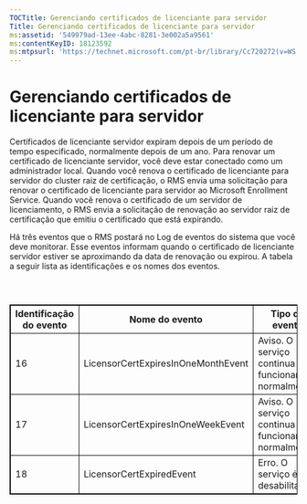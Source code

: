 ```yaml
---
TOCTitle: Gerenciando certificados de licenciante para servidor
Title: Gerenciando certificados de licenciante para servidor
ms:assetid: '549979ad-13ee-4abc-8281-3e002a5a9561'
ms:contentKeyID: 18123592
ms:mtpsurl: 'https://technet.microsoft.com/pt-br/library/Cc720272(v=WS.10)'
---
```


Gerenciando certificados de licenciante para servidor
=====================================================

Certificados de licenciante servidor expiram depois de um período de tempo especificado, normalmente depois de um ano. Para renovar um certificado de licenciante servidor, você deve estar conectado como um administrador local. Quando você renova o certificado de licenciante para servidor do cluster raiz de certificação, o RMS envia uma solicitação para renovar o certificado de licenciante para servidor ao Microsoft Enrollment Service. Quando você renova o certificado de um servidor de licenciamento, o RMS envia a solicitação de renovação ao servidor raiz de certificação que emitiu o certificado que está expirando.

Há três eventos que o RMS postará no Log de eventos do sistema que você deve monitorar. Esse eventos informam quando o certificado de licenciante servidor estiver se aproximando da data de renovação ou expirou. A tabela a seguir lista as identificações e os nomes dos eventos.

###  

<p> </p> 
<table style="border:1px solid black;">
<colgroup>
<col width="33%" />
<col width="33%" />
<col width="33%" />
</colgroup>
<thead>
<tr class="header">
<th style="border:1px solid black;" >Identificação do evento</th>
<th style="border:1px solid black;" >Nome do evento</th>
<th style="border:1px solid black;" >Tipo do evento</th>
</tr>
</thead>
<tbody>
<tr class="odd">
<td style="border:1px solid black;">16</td>
<td style="border:1px solid black;">LicensorCertExpiresInOneMonthEvent</td>
<td style="border:1px solid black;">Aviso. O serviço continua a funcionar normalmente.</td>
</tr>
<tr class="even">
<td style="border:1px solid black;">17</td>
<td style="border:1px solid black;">LicensorCertExpiresInOneWeekEvent</td>
<td style="border:1px solid black;">Aviso. O serviço continua a funcionar normalmente.</td>
</tr>
<tr class="odd">
<td style="border:1px solid black;">18</td>
<td style="border:1px solid black;">LicensorCertExpiredEvent</td>
<td style="border:1px solid black;">Erro. O serviço é desabilitado.</td>
</tr>
</tbody>
</table>
